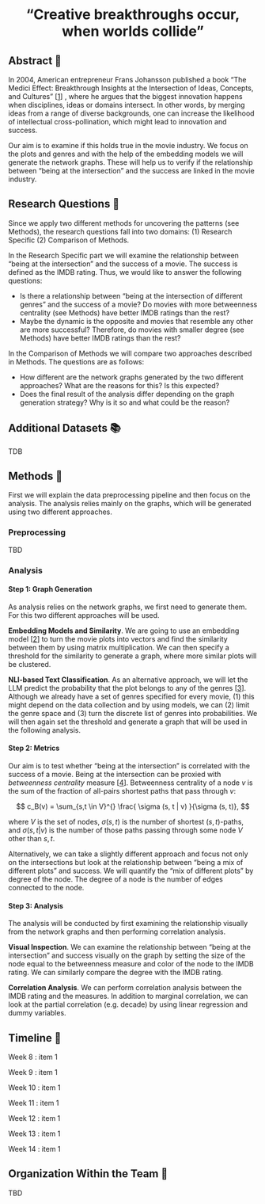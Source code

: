 <h1 align="center">
“Creative breakthroughs occur, when worlds collide”
</h1>


## Abstract 📌

In 2004, American entrepreneur Frans Johansson published a book 
“The Medici Effect: Breakthrough Insights at the Intersection of 
Ideas, Concepts, and Cultures” [[1](https://www.goodreads.com/pt/book/show/20482413)]
, where he argues that the biggest 
innovation happens when disciplines, ideas or domains intersect. 
In other words, by merging ideas from a range of diverse backgrounds, 
one can increase the likelihood of intellectual cross-pollination, 
which might lead to innovation and success.

Our aim is to examine if this holds true in the movie industry. 
We focus on the plots and genres and with the help of the embedding 
models we will generate the network graphs. These will help us to 
verify if the relationship between “being at the intersection” 
and the success are linked in the movie industry.

## Research Questions 🔎

Since we apply two different methods for uncovering the patterns 
(see Methods), the research questions fall into two domains: 
(1) Research Specific (2) Comparison of Methods.

In the Research Specific part we will examine the relationship 
between “being at the intersection” and the success of a movie. 
The success is defined as the IMDB rating. Thus, we would like 
to answer the following questions:

- Is there a relationship between “being at the intersection of different genres” and the success of a movie? Do movies with more betweenness centrality (see Methods) have better IMDB ratings than the rest?
- Maybe the dynamic is the opposite and movies that resemble any other are more successful? Therefore, do movies with smaller degree (see Methods) have better IMDB ratings than the rest?

In the Comparison of Methods we will compare two approaches 
described in Methods. The questions are as follows:

- How different are the network graphs generated by the two different approaches? What are the reasons for this? Is this expected?
- Does the final result of the analysis differ depending on the graph generation strategy? Why is it so and what could be the reason?

## Additional Datasets 📚

TDB

## Methods 🎯

First we will explain the data preprocessing pipeline and then 
focus on the analysis. The analysis relies mainly on the graphs, 
which will be generated using two different approaches.

### Preprocessing

TBD

### Analysis

#### Step 1: Graph Generation

As analysis relies on the network graphs, we first need to generate 
them. For this two different approaches will be used.

**Embedding Models and Similarity**. We are going to use an embedding 
model [[2](https://arxiv.org/pdf/2212.03533.pdf)] to turn the 
movie plots into vectors and find the similarity 
between them by using matrix multiplication. We can then specify a 
threshold for the similarity to generate a graph, where more similar 
plots will be clustered.

**NLI-based Text Classification**. As an alternative approach, we will let 
the LLM predict the probability that the plot belongs to any of the 
genres [[3](https://arxiv.org/pdf/1909.00161.pdf)]. Although we already have a set of genres specified for every 
movie, (1) this might depend on the data collection and by using models, 
we can (2) limit the genre space and (3) turn the discrete list of genres 
into probabilities. We will then again set the threshold and generate a 
graph that will be used in the following analysis.

#### Step 2: Metrics

Our aim is to test whether “being at the intersection” is correlated with 
the success of a movie. Being at the intersection can be proxied with 
*betweenness centrality* measure 
[[4](https://www.sciencedirect.com/science/article/abs/pii/S0378873307000731?via%3Dihub)]. 
Betweenness centrality of a node $v$ is 
the sum of the fraction of all-pairs shortest paths that pass through $v$:

$$ c_B(v) =  \sum_{s,t \in V}^{}  \frac{ \sigma (s, t | v) }{\sigma (s, t)}, $$

where $V$ is the set of nodes, $\sigma (s, t)$ is the number of shortest 
$(s, t)$-paths, and $\sigma (s, t | v)$ is the number of those paths 
passing through some node $V$ other than $s, t$.

Alternatively, we can take a slightly different approach and focus not 
only on the intersections but look at the relationship between “being a 
mix of different plots” and success. We will quantify the “mix of 
different plots” by degree of the node. The degree of a node is the 
number of edges connected to the node.

#### Step 3: Analysis

The analysis will be conducted by first examining the relationship 
visually from the network graphs and then performing correlation analysis.

**Visual Inspection**. We can examine the relationship between “being at 
the intersection” and success visually on the graph by setting the size 
of the node equal to the betweenness measure and color of the node to 
the IMDB rating. We can similarly compare the degree with the IMDB rating.

**Correlation Analysis**. We can perform correlation analysis between the 
IMDB rating and the measures. In addition to marginal correlation, 
we can look at the partial correlation (e.g. decade) by using linear 
regression and dummy variables. 

## Timeline 📅

Week 8
: item 1

Week 9
: item 1

Week 10
: item 1

Week 11
: item 1

Week 12
: item 1

Week 13
: item 1

Week 14
: item 1

## Organization Within the Team 👬

TBD

